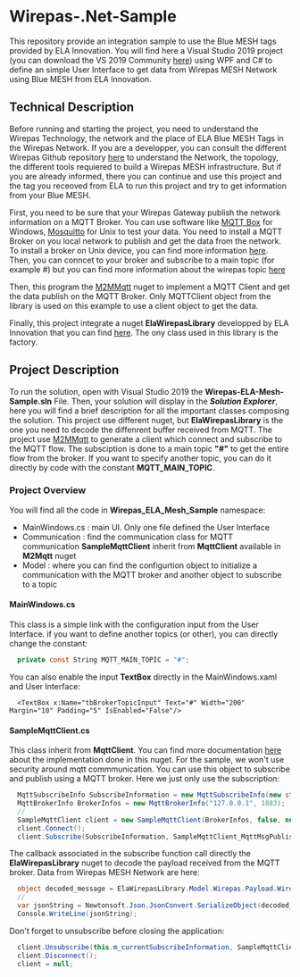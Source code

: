 # Wirepas-.Net-Sample
This repository provide an integration sample to use the Blue MESH tags provided by ELA Innovation. You will find here a Visual Studio 2019 project (you can download the VS 2019 Community [here](https://visualstudio.microsoft.com/fr/downloads/)) using WPF and C# to define an simple User Interface to get data from Wirepas MESH Network using Blue MESH from ELA Innovation.

## Technical Description
Before running and starting the project, you need to understand the Wirepas Technology, the network and the place of ELA Blue MESH Tags in the Wirepas Network. If you are a developper, you can consult the different Wirepas Github repository [here](https://github.com/wirepas) to understand the Network, the topology, the different tools requiered to build a Wirepas MESH infrastructure. But if you are already informed, there you can continue and use this project and the tag you receoved from ELA to run this project and try to get information from your Blue MESH.

First, you need to be sure that your Wirepas Gateway publish the network information on a MQTT Broker. You can use software like [MQTT Box](http://workswithweb.com/mqttbox.html) for Windows, [Mosquitto](https://mosquitto.org) for Unix to test your data. You need to install a MQTT Broker on you local network to publish and get the data from the network. To install a broker on Unix device, you can find more information [here](https://www.instructables.com/Installing-MQTT-BrokerMosquitto-on-Raspberry-Pi/). Then, you can conncet to your broker and subscribe to a main topic (for example #) but you can find more information about the wirepas topic [here](https://github.com/wirepas/backend-apis/blob/master/gateway_to_backend/README.md)

Then, this program the [M2MMqtt](https://github.com/mohaqeq/paho.mqtt.m2mqtt) nuget to implement a MQTT Client and get the data publish on the MQTT Broker. Only MQTTClient object from the library is used on this example to use a client object to get the data.

Finally, this project integrate a nuget **ElaWirepasLibrary** developped by ELA Innovation that you can find [here](https://www.nuget.org/packages/ElaWirepasLibrary/). The ony class used in this library is the factory.

## Project Description
To run the solution, open with Visual Studio 2019 the **Wirepas-ELA-Mesh-Sample.sln** File. Then, your solution will display in the ***Solution Explorer***, here you will find a brief description for all the important classes composing the solution. This project use different nuget, but **ElaWirepasLibrary** is the one you need to decode the diffenrent buffer received from MQTT. The project use [M2MMqtt](https://github.com/mohaqeq/paho.mqtt.m2mqtt) to generate a client which connect and subscribe to the MQTT flow. The subsciption is done to a main topic **"#"** to get the entire flow from the broker. If you want to specify another topic, you can do it directly by code with the constant **MQTT_MAIN_TOPIC**.

### Project Overview
You will find all the code in **Wirepas_ELA_Mesh_Sample** namespace:
- MainWindows.cs : main UI. Only one file defined the User Interface
- Communication : find the communication class for MQTT communication **SampleMqttClient** inherit from **MqttClient** available in **M2Mqtt** nuget
- Model : where you can find the configurtion object to initialize a communication with the MQTT broker and another object to subscribe to a topic

#### MainWindows.cs
This class is a simple link with the configuration input from the User Interface. if you want to define another topics (or other), you can directly change the constant:
```C#
  private const String MQTT_MAIN_TOPIC = "#";
```

You can also enable the input **TextBox** directly in the MainWindows.xaml and User Interface:
```xaml
  <TextBox x:Name="tbBrokerTopicInput" Text="#" Width="200" Margin="10" Padding="5" IsEnabled="False"/>
```

#### SampleMqttClient.cs
This class inherit from **MqttClient**. You can find more documentation [here](https://github.com/mohaqeq/paho.mqtt.m2mqtt) about the implementation done in this nuget. For the sample, we won't use security around mqtt commmunication. You can use this object to subscribe and publish using a MQTT broker. Here we just only use the subscription:
```C#
  MqttSubscribeInfo SubscribeInformation = new MqttSubscribeInfo(new string[] { MQTT_MAIN_TOPIC }, new byte[] { 0x00 });
  MqttBrokerInfo BrokerInfos = new MqttBrokerInfo("127.0.0.1", 1883);
  //
  SampleMqttClient client = new SampleMqttClient(BrokerInfos, false, null, null, uPLibrary.Networking.M2Mqtt.MqttSslProtocols.None);
  client.Connect();
  client.Subscribe(SubscribeInformation, SampleMqttClient_MqttMsgPublishReceived);
```

The callback associated in the subscribe function call directly the **ElaWirepasLibrary** nuget to decode the payload received from the MQTT broker. Data from Wirepas MESH Network are here:
```C#
  object decoded_message = ElaWirepasLibrary.Model.Wirepas.Payload.WirepasPayloadFactory.GetInstance().Get(e.Message);
  //
  var jsonString = Newtonsoft.Json.JsonConvert.SerializeObject(decoded_message);
  Console.WriteLine(jsonString);
```

Don't forget to unsubscribe before closing the application:
```C#
  client.Unsubscribe(this.m_currentSubscribeInformation, SampleMqttClient_MqttMsgPublishReceived);
  client.Disconnect();
  client = null;
```
